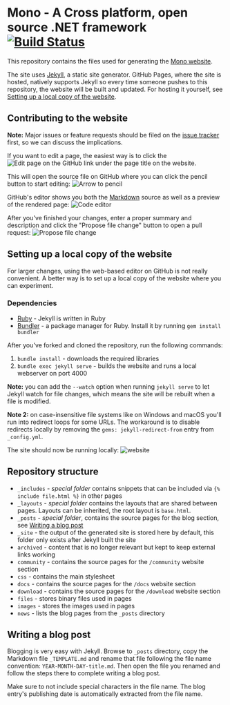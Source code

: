 Mono - A Cross platform, open source .NET framework [![Build Status](https://travis-ci.org/mono/website.svg)](https://travis-ci.org/mono/website)
==================================================================================================================

This repository contains the files used for generating the [Mono website](http://www.mono-project.com).

The site uses [Jekyll](http://jekyllrb.com), a static site generator. GitHub Pages, where the site is hosted, natively supports Jekyll so every time someone pushes to this repository, the website will be built and updated. For hosting it yourself, see [Setting up a local copy of the website](#setting-up-a-local-copy-of-the-website).

Contributing to the website
---------------------------

**Note:** Major issues or feature requests should be filed on the [issue tracker](https://github.com/mono/website/issues) first, so we can discuss the implications.

If you want to edit a page, the easiest way is to click the ![Edit page on the GitHub](https://cloud.githubusercontent.com/assets/1376924/3712375/a6d7bc42-150f-11e4-9ceb-5230cbbfba3f.png) link under the page title on the website.

This will open the source file on GitHub where you can click the pencil button to start editing:
![Arrow to pencil](https://cloud.githubusercontent.com/assets/1376924/3712474/1d2fe57a-1517-11e4-86b2-d083dbeaa4ae.png)

GitHub's editor shows you both the [Markdown](https://guides.github.com/features/mastering-markdown/) source as well as a preview of the rendered page:
![Code editor](https://cloud.githubusercontent.com/assets/1376924/3769433/0f0ca2ee-18e1-11e4-97fc-3493683b853d.png)

After you've finished your changes, enter a proper summary and description and click the "Propose file change" button to open a pull request:
![Propose file change](https://cloud.githubusercontent.com/assets/1376924/3712481/52423448-1517-11e4-8aa8-9c9f9befb6bc.png)

Setting up a local copy of the website
--------------------------------------

For larger changes, using the web-based editor on GitHub is not really convenient. A better way is to set up a local copy of the website where you can experiment.

### Dependencies

 - [Ruby](https://www.ruby-lang.org/) - Jekyll is written in Ruby
 - [Bundler](http://bundler.io/) - a package manager for Ruby. Install it by running `gem install bundler`

After you've forked and cloned the repository, run the following commands:
 1. `bundle install` - downloads the required libraries
 2. `bundle exec jekyll serve` - builds the website and runs a local webserver on port 4000

**Note:** you can add the `--watch` option when running `jekyll serve` to let Jekyll watch for file changes, which means the site will be rebuilt when a file is modified.

**Note 2:** on case-insensitive file systems like on Windows and macOS you'll run into redirect loops for some URLs. The workaround is to disable redirects locally by removing the `gems: jekyll-redirect-from` entry from `_config.yml`.

The site should now be running locally:
![website](https://cloud.githubusercontent.com/assets/1376924/3712425/c1ab2e9c-1513-11e4-9df2-6e69d461c3cf.png)

Repository structure
--------------------

 - `_includes` - *special folder* contains snippets that can be included via `{% include file.html %}` in other pages
 - `_layouts` - *special folder* contains the layouts that are shared between pages. Layouts can be inherited, the root layout is `base.html`.
 - `_posts` - *special folder*, contains the source pages for the blog section, see [Writing a blog post](#writing-a-blog-post)
 - `_site` - the output of the generated site is stored here by default, this folder only exists after Jekyll built the site
 - `archived` - content that is no longer relevant but kept to keep external links working
 - `community` - contains the source pages for the `/community` website section
 - `css` - contains the main stylesheet
 - `docs` - contains the source pages for the `/docs` website section
 - `download` - contains the source pages for the `/download` website section
 - `files` - stores binary files used in pages
 - `images` - stores the images used in pages
 - `news` - lists the blog pages from the `_posts` directory

Writing a blog post
-------------------

Blogging is very easy with Jekyll. Browse to `_posts` directory, copy the Markdown file `_TEMPLATE.md` and rename that file following the file name convention: `YEAR-MONTH-DAY-title.md`. Then open the file you renamed and follow the steps there to complete writing a blog post.

Make sure to not include special characters in the file name. The blog entry's publishing date is automatically extracted from the file name.
